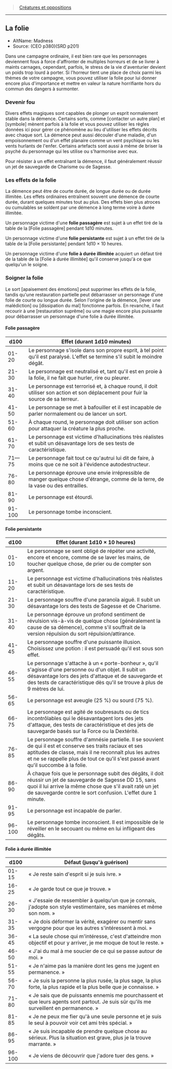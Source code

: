 
<!--Items-->

> <!--ParentNameLink-->[Créatures et oppositions](index.md)<!--/ParentNameLink-->

---

## <!--Name-->La folie<!--/Name-->

- AltName: <!--AltName-->Madness<!--/AltName-->
- Source: <!--Source-->(CEO p380)(SRD p201)<!--/Source-->

Dans une campagne ordinaire, il est bien rare que les personnages deviennent fous à force d'affronter de multiples horreurs et de se livrer à maints carnages, cependant, parfois, le stress de la vie d'aventurier devient un poids trop lourd à porter. Si l'horreur tient une place de choix parmi les thèmes de votre campagne, vous pouvez utiliser la folie pour lui donner encore plus d'importance et mettre en valeur la nature horrifiante hors du commun des dangers à surmonter.

<!--Generic-->

### <!--Name-->Devenir fou<!--/Name-->

Divers effets magiques sont capables de plonger un esprit normalement stable dans la démence. Certains sorts, comme [contacter un autre plan] et [symbole] mènent parfois à la folie et vous pouvez utiliser les règles données ici pour gérer ce phénomène au lieu d'utiliser les effets décrits avec chaque sort. La démence peut aussi découler d'une maladie, d'un empoisonnement ou d'un effet planaire comme un vent psychique ou les vents hurlants de l'enfer. Certains artefacts sont aussi à même de briser la psyché du personnage qui les utilise ou s'harmonise avec eux.

Pour résister à un effet entraînant la démence, il faut généralement réussir un jet de sauvegarde de Charisme ou de Sagesse.

<!--/Generic-->

<!--Generic-->

### <!--Name-->Les effets de la folie<!--/Name-->

La démence peut être de courte durée, de longue durée ou de durée illimitée. Les effets ordinaires entraînent souvent une démence de courte durée, durant quelques minutes tout au plus. Des effets bien plus atroces ou cumulables se soldent par une démence à long terme voire à durée illimitée.

Un personnage victime d'une **folie passagère** est sujet à un effet tiré de la table de la [Folie passagère] pendant 1d10 minutes.

Un personnage victime d'une **folie persistante** est sujet à un effet tiré de la table de la [Folie persistante] pendant 1d10 × 10 heures.

Un personnage victime d'une **folie à durée illimitée** acquiert un défaut tiré de la table de la [Folie à durée illimitée] qu'il conserve jusqu'à ce que quelqu'un le soigne.

<!--/Generic-->

<!--Generic-->

### <!--Name-->Soigner la folie<!--/Name-->

Le sort [apaisement des émotions] peut supprimer les effets de la folie, tandis qu'une restauration partielle peut débarrasser un personnage d'une folie de courte ou longue durée. Selon l'origine de la démence, [lever une malédiction] ou [dissipation du mal] fonctionne parfois. En revanche, il faut recourir à une [restauration suprême] ou une magie encore plus puissante pour débarrasser un personnage d'une folie à durée illimitée.



<!--/Generic-->

<!--Generic-->

#### <!--Name-->Folie passagère<!--/Name-->

|d100|Effet (durant 1d10 minutes)|
|---|---|
|01-20|Le personnage s'isole dans son propre esprit, à tel point qu'il est paralysé. L'effet se termine s'il subit le moindre dégât.|
|21-30|Le personnage est neutralisé et, tant qu'il est en proie à la folie, il ne fait que hurler, rire ou pleurer.|
|31-40|Le personnage est terrorisé et, à chaque round, il doit utiliser son action et son déplacement pour fuir la source de sa terreur.|
|41-50|Le personnage se met à bafouiller et il est incapable de parler normalement ou de lancer un sort.|
|51-60|À chaque round, le personnage doit utiliser son action pour attaquer la créature la plus proche.|
|61-70|Le personnage est victime d'hallucinations très réalistes et subit un désavantage lors de ses tests de caractéristique.|
|71—75|Le personnage fait tout ce qu'autrui lui dit de faire, à moins que ce ne soit à l'évidence autodestructeur.|
|76-80|Le personnage éprouve une envie irrépressible de manger quelque chose d'étrange, comme de la terre, de la vase ou des entrailles.|
|81-90|Le personnage est étourdi.|
|91-100|Le personnage tombe inconscient.|


<!--/Generic-->

<!--Generic-->

#### <!--Name-->Folie persistante<!--/Name-->

|d100|Effet (durant 1d10 × 10 heures)|
|---|---|
|01-10|Le personnage se sent obligé de répéter une activité, encore et encore, comme de se laver les mains, de toucher quelque chose, de prier ou de compter son argent.|
|11-20|Le personnage est victime d'hallucinations très réalistes et subit un désavantage lors de ses tests de caractéristique.|
|21-30|Le personnage souffre d'une paranoïa aiguë. Il subit un désavantage lors des tests de Sagesse et de Charisme.|
|31-40|Le personnage éprouve un profond sentiment de révulsion vis-à-vis de quelque chose (généralement la cause de sa démence), comme s'il souffrait de la version répulsion du sort répulsion/attirance.|
|41-45|Le personnage souffre d'une puissante illusion. Choisissez une potion : il est persuadé qu'il est sous son effet.|
|46-55|Le personnage s'attache à un « porte-bonheur », qu'il s'agisse d'une personne ou d'un objet. Il subit un désavantage lors des jets d'attaque et de sauvegarde et des tests de caractéristique dès qu'il se trouve à plus de 9 mètres de lui.|
|56-65|Le personnage est aveugle (25 %) ou sourd (75 %).|
|66-75|Le personnage est agité de soubresauts ou de tics incontrôlables qui le désavantagent lors des jets d'attaque, des tests de caractéristique et des jets de sauvegarde basés sur la Force ou la Dextérité.|
|76-85|Le personnage souffre d'amnésie partielle. Il se souvient de qui il est et conserve ses traits raciaux et ses aptitudes de classe, mais il ne reconnaît plus les autres et ne se rappelle plus de tout ce qu'il s'est passé avant qu'il succombe à la folie.|
|86-90|À chaque fois que le personnage subit des dégâts, il doit réussir un jet de sauvegarde de Sagesse DD 15, sans quoi il lui arrive la même chose que s'il avait raté un jet de sauvegarde contre le sort confusion. L'effet dure 1 minute.|
|91-95|Le personnage est incapable de parler.|
|96-100|Le personnage tombe inconscient. Il est impossible de le réveiller en le secouant ou même en lui infligeant des dégâts.|


<!--/Generic-->

<!--Generic-->

#### <!--Name-->Folie à durée illimitée<!--/Name-->

|d100|Défaut (jusqu'à guérison)|
|---|---|
|01-15|« Je reste sain d'esprit si je suis ivre. »|
|16-25|« Je garde tout ce que je trouve. »|
|26-30|« J'essaie de ressembler à quelqu'un que je connais, j'adopte son style vestimentaire, ses manières et même son nom. »|
|31-35|« Je dois déformer la vérité, exagérer ou mentir sans vergogne pour que les autres s'intéressent à moi. »|
|36-45|« La seule chose qui m'intéresse, c'est d'atteindre mon objectif et pour y arriver, je me moque de tout le reste. »|
|46-50|« J'ai du mal à me soucier de ce qui se passe autour de moi. »|
|51-55|« Je n'aime pas la manière dont les gens me jugent en permanence. »|
|56-70|« Je suis la personne la plus rusée, la plus sage, la plus forte, la plus rapide et la plus belle que je connaisse. »|
|71-80|« Je sais que de puissants ennemis me pourchassent et que leurs agents sont partout. Je suis sûr qu'ils me surveillent en permanence. »|
|81-85|« Je ne peux me fier qu'à une seule personne et je suis le seul à pouvoir voir cet ami très spécial. »|
|86-95|« Je suis incapable de prendre quelque chose au sérieux. Plus la situation est grave, plus je la trouve marrante. »|
|96-100|« Je viens de découvrir que j'adore tuer des gens. »|

<!--/Generic-->

<!--/Items-->


